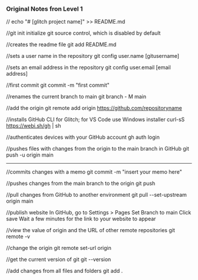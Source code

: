 ### Original Notes fron Level 1
//
echo "# [glitch project name]" >> README.md

//git init
initialize git source control, which is disabled by default

//creates the readme file
git add README.md

//sets a user name in the repository
git config user.name [gitusername]

//sets an email address in the repository
git config user.email [email address]

//first commit
git commit -m "first commit"

//renames the current branch to main
git branch - M main

//add the origin
git remote add origin https://github.com/repositoryname

//installs GitHub CLI for Glitch; for VS Code use Windows installer
curl-sS https://webi.sh/gh | sh 

//authenticates devices with your GitHub account
gh auth login

//pushes files with changes from the origin to the main branch in GitHub
git push -u origin main

-------------------------------------------------------------------------------------

//commits changes with a memo
git commit -m "insert your memo here"

//pushes changes from the main branch to the origin
git push

//pull changes from GitHub to another environment
git pull --set-upstream origin main

//publish website
In GitHub, go to Settings > Pages
Set Branch to main
Click save
Wait a few minutes for the link to your website to appear

//view the value of origin and the URL of other remote repositories
git remote -v

//change the origin
git remote set-url origin

//get the current version of git
git --version

//add changes from all files and folders
git add .